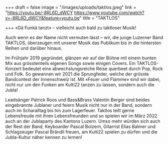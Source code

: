 +++
draft = false
image = "/images/uploads/taktlos.jpeg"
link = "https://youtu.be/-8RL6D_dWCY https://www.youtube.com/watch?v=-8RL6D_dWCY&feature=youtu.be"
title = "TAKTLOS"

+++
«Dä Funkä tanzt» – vielleicht auch bald zu taktloser Musik!

Auch wenn es der Name nicht vermuten lässt – wir, die junge Luzerner Band TAKTLOS, überzeugen mit unserer Musik das Publikum bis in die hintersten Reihen und darüber hinaus.

Im Frühjahr 2019 gegründet, glänzen wir auf der Bühne mit einem bunten Mix aus grösstenteils eigenen Songs sowie einigen Covers. Ein TAKTLOS-Konzert bedeutet eine abwechslungsreiche Reise querbeet durch Pop, Rock und Folk. So gewannen wir 2021 die Sprungfeder, welche der grösste Bandcontest der Innenschweiz ist. Mit «Feuer und Flamme» sind wir dabei, nicht nur um den Funken am Kulti22 tanzen zu lassen, sondern auch die Jubla!

Leadsänger Patrick Roos und Bass&Brass Valentin Berger sind beides eingebrannte Jublaner und feiern Musik nicht nur in der Band, sondern auch im Scharalltag bis hin zum Lagerfeuer. Taktlos teilt gerne Lebensfreude mit ihren Lebensfreunden und so spielen wir im März 2022 auch an der Jublaparty des Kantons Luzern. Umso mehr würden sich auch der Rest der Band, Keyboarder Pascal Bolzern, Gitarrist Elias Balmer und Schlagzeuger Pascal Brändli freuen, am Kulti22 spielen zu dürfen und die Jubla-Kultur näher kennen zu lernen!